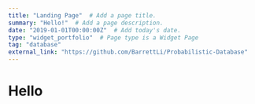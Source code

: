 ```yaml
---
title: "Landing Page"  # Add a page title.
summary: "Hello!"  # Add a page description.
date: "2019-01-01T00:00:00Z"  # Add today's date.
type: "widget_portfolio"  # Page type is a Widget Page
tag: "database"
external_link: "https://github.com/BarrettLi/Probabilistic-Database"
---
```


# Hello